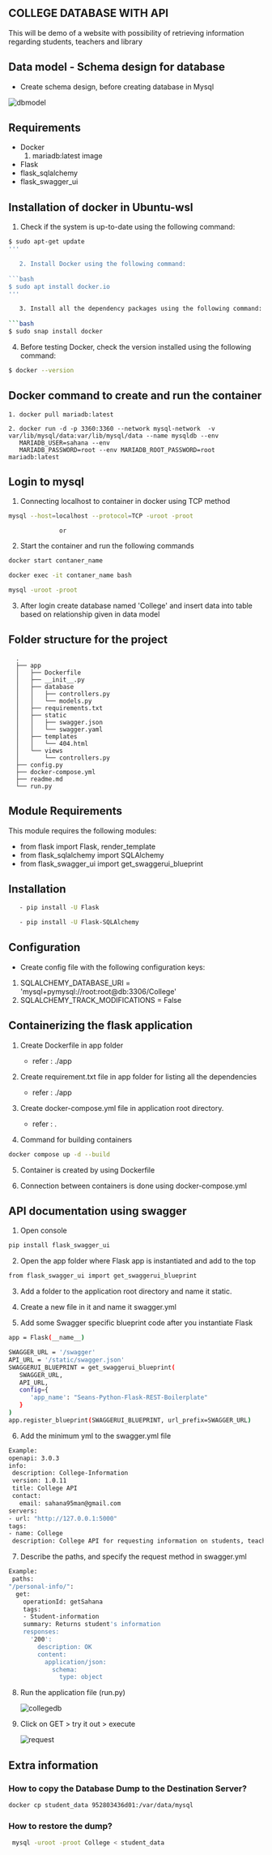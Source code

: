 ## COLLEGE DATABASE WITH API

   This will be demo of a website with possibility of retrieving information regarding students, teachers and library



## Data model - Schema design for database

   - Create schema design, before creating database in Mysql

   ![dbmodel](https://user-images.githubusercontent.com/115713117/208238709-cd6ed3bc-3d62-45e2-ae75-7cc3f07f98bf.PNG)



## Requirements

   - Docker
      1. mariadb:latest image
   - Flask
   - flask_sqlalchemy
   - flask_swagger_ui



## Installation of docker in Ubuntu-wsl

   1. Check if the system is up-to-date using the following command:
  
```bash
$ sudo apt-get update
'''

   2. Install Docker using the following command:
   
```bash   
$ sudo apt install docker.io
'''

   3. Install all the dependency packages using the following command:
   
```bash 
$ sudo snap install docker
```

   4. Before testing Docker, check the version installed using the following command:

```bash 
$ docker --version
```

## Docker command to create and run the container

    1. docker pull mariadb:latest

    2. docker run -d -p 3360:3360 --network mysql-network  -v var/lib/mysql/data:var/lib/mysql/data --name mysqldb --env
       MARIADB_USER=sahana --env
       MARIADB_PASSWORD=root --env MARIADB_ROOT_PASSWORD=root  mariadb:latest



## Login to mysql

  1. Connecting localhost to container in docker using TCP method
```bash 
mysql --host=localhost --protocol=TCP -uroot -proot
```
                  or
                  
  2. Start the container and run the following commands
```bash 
docker start contaner_name
```
```bash 
docker exec -it contaner_name bash
```
```bash 
mysql -uroot -proot
```

  3. After login create database named 'College' and insert data into table based on relationship given in data model



## Folder structure for the project

      .
      ├── app
      │   ├── Dockerfile
      │   ├── __init__.py
      │   ├── database
      │   │   ├── controllers.py
      │   │   └── models.py
      │   ├── requirements.txt
      │   ├── static
      │   │   ├── swagger.json
      │   │   └── swagger.yaml
      │   ├── templates
      │   │   └── 404.html
      │   └── views
      │       └── controllers.py
      ├── config.py
      ├── docker-compose.yml
      ├── readme.md
      └── run.py



## Module Requirements

   This module requires the following modules:

   - from flask import Flask, render_template
   - from flask_sqlalchemy import SQLAlchemy
   - from flask_swagger_ui import get_swaggerui_blueprint



## Installation
```bash 
   - pip install -U Flask
```
```bash
   - pip install -U Flask-SQLAlchemy
```



## Configuration

   - Create config file with the following configuration keys:

   1. SQLALCHEMY_DATABASE_URI = 'mysql+pymysql://root:root@db:3306/College'
   2. SQLALCHEMY_TRACK_MODIFICATIONS = False



## Containerizing the flask application

   1. Create Dockerfile in app folder
      - refer : ./app

   2. Create requirement.txt file in app folder for listing all the dependencies
      - refer : ./app

   3. Create docker-compose.yml file in application root directory.
      - refer : .

   4. Command for building containers
```bash 
docker compose up -d --build
```

   5. Container is created by using Dockerfile

   6. Connection between containers is done using docker-compose.yml



## API documentation using swagger

   1. Open console
```bash 
pip install flask_swagger_ui
```

   2. Open the app folder where Flask app is instantiated and add to the top
```bash 
from flask_swagger_ui import get_swaggerui_blueprint
```

   3. Add a folder to the application root directory and name it static.

   4. Create a new file in it and name it swagger.yml

   5. Add some Swagger specific blueprint code after you instantiate Flask
```bash 
app = Flask(__name__)

SWAGGER_URL = '/swagger'
API_URL = '/static/swagger.json'
SWAGGERUI_BLUEPRINT = get_swaggerui_blueprint(
   SWAGGER_URL,
   API_URL,
   config={
      'app_name': "Seans-Python-Flask-REST-Boilerplate"
   }
)
app.register_blueprint(SWAGGERUI_BLUEPRINT, url_prefix=SWAGGER_URL)
```

6. Add the minimum yml to the swagger.yml file
```bash 
Example:
openapi: 3.0.3
info:
 description: College-Information
 version: 1.0.11
 title: College API
 contact:
   email: sahana95man@gmail.com
servers:
- url: "http://127.0.0.1:5000"
tags:
- name: College
 description: College API for requesting information on students, teacher and library
```
7. Describe the paths, and specify the request method in swagger.yml
```bash 
Example:
 paths:
"/personal-info/":
  get:
    operationId: getSahana
    tags:
    - Student-information
    summary: Returns student's information
    responses:
      '200':
        description: OK
        content:
          application/json:
            schema:
              type: object
```

8. Run the application file (run.py)

   ![collegedb](https://user-images.githubusercontent.com/115713117/208236786-f13cfe0d-7d2d-4755-9399-1918ac5d7372.PNG)

9. Click on GET > try it out > execute

   ![request](https://user-images.githubusercontent.com/115713117/208237350-433d6f23-b899-4296-a633-5dd9a0ca3aec.PNG)



## Extra information

### How to copy the Database Dump to the Destination Server?
```bash 
docker cp student_data 952803436d01:/var/data/mysql
```


### How to restore the dump?
```bash 
 mysql -uroot -proot College < student_data
 ```


